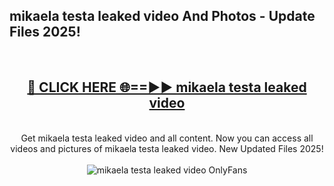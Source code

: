 <h2>mikaela testa leaked video And Photos - Update Files 2025!</h2>
<br>
<div align="center">
<h2><a href="https://betterlinks.top/A2PfLJ" rel="nofollow">🔴 CLICK HERE 🌐==►► mikaela testa leaked video</a></h2>
<br>
Get mikaela testa leaked video and all content. Now you can access all videos and pictures of mikaela testa leaked video. New Updated Files 2025!
<br>
<br>
<a href="https://betterlinks.top/A2PfLJ" rel="nofollow" data-target="animated-image.originalLink"><img src="https://i.imgur.com/dJHk4Zq.gif" alt="mikaela testa leaked video OnlyFans" style="max-width: 100%; display: inline-block;" data-target="animated-image.originalImage"></a>
</div>
<br>